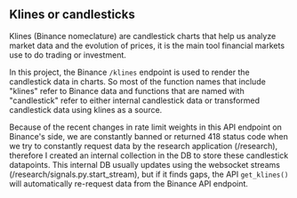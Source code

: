 ## Klines or candlesticks

Klines (Binance nomeclature) are candlestick charts that help us analyze market data and the evolution of prices, it is the main tool financial markets use to do trading or investment.

In this project, the Binance `/klines` endpoint is used to render the candlestick data in charts. So most of the function names that include "klines" refer to Binance data and functions that are named with "candlestick" refer to either internal candlestick data or transformed candlestick data using klines as a source.

Because of the recent changes in rate limit weights in this API endpoint on Binance's side, we are constantly banned or returned 418 status code when we try to constantly request data by the research application (/research), therefore I created an internal collection in the DB to store these candlestick datapoints. This internal DB usually updates using the websocket streams (/research/signals.py.start_stream), but if it finds gaps, the API `get_klines()` will automatically re-request data from the Binance API endpoint.
